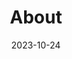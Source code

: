 ---
title: 'About'
date: 2023-10-24
type: landing

design:
  spacing: '5rem'

sections:

  - block: skills
    content:
      title: Skills
      text: ''
      # Choose a user to display skills from (a folder name within `content/authors/`)
      username: admin
    design:
      columns: '1'



#   - block: resume-skills
#     content:
#       title: Skills
#       text: ''
#       # Choose a user profile to display skills from (a folder name within `content/authors/`)
#       username: admin
#     design:
#       columns: '1'
#       background:
#         color: ''
#         text_color_light: false
#       spacing:
#         padding: ['20px', '0', '20px', '0']
  - block: experience
    content:
      title: Experience
      # Date format for experience
      #   Refer to https://docs.hugoblox.com/customization/#date-format
      date_format: Jan 2006
      # Note: company_logo is currently non-functional in Hugo Blox but kept for future compatibility
      # Experiences.
      #   Add/remove as many `experience` items below as you like.
      #   Required fields are `title`, `company`, and `date_start`.
      #   Leave `date_end` empty if it's your current employer.
      #   Begin multi-line descriptions with YAML's `|2-` multi-line prefix.
      items:
        - title: Clinician (MD)
          company: Several hospitals/health centers
          company_url: ''
          company_logo: custom/caduceus2
          location: Finland and Sweden
          date_start: '2002-06-12'
          date_end: ''
          description: |2-
              Responsibilities include:

              * Outpatient clinic
              * Patient rounds
              * Mentoring and teaching young doctors and medical students
        - title: Researcher
          company: University of Turku
          company_url: https://www.utu.fi/en
          company_logo: custom/turun_yliopisto
          location: Turku, Finland
          date_start: '2013-11-29'
          date_end: ''
          description: |2-
              Significant contributions:

              * PhD completed in 2018
              * Post-graduate research with no passive years in publishing
              * Mentorship of three PhD students
        - title: Research physician
          company: Clinical Research Services Turku (CRST)
          company_url: https://www.crst.fi/
          company_logo: custom/crst
          location: Turku, Finland
          date_start: '2006-05-02'
          date_end: '2006-05-31'
          description: |2-
              Worked in a multidisciplinary team to implement clinical trials for pharmaceutical and food products, ensuring compliance with Good Clinical Practice (GCP) guidelines throughout the research process
    design:
      columns: '2'
  - block: resume-awards
    content:
      title: Awards
      username: admin
--- 